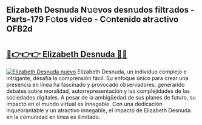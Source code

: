 ## Elizabeth Desnuda N𝚞𝚎vos desn𝚞dos filtr𝚊dos - Parts-179 F𝚘tos vid𝚎o - C𝚘ntenido atr𝚊ctivo OFB2d

# <h2><a href="http://mb0zgf.tromn.icu/?c=Elizabeth+Desnuda">🔗👉👉👉 Elizabeth Desnuda 🔗🔗</a></h2>

[![Elizabeth Desnuda nuevo](https://i.imgur.com/pEAQMta.gif)](http://mb0zgf.tromn.icu/?c=Elizabeth+Desnuda)
Elizabeth Desnuda, un individuo complejo e intrigante, desafía la comprensión fácil. Su enfoque único para crear una presencia en línea ha fascinado y provocado observadores, generando debates sobre moralidad, autorrepresentación y las complejidades de las sociedades digitales. A pesar de la ambigüedad de sus planes de futuro, su impacto en el mundo virtual es innegable. Con una dedicación inquebrantable y un atractivo innegable, el impacto de Elizabeth Desnuda en la comunidad en línea es ilimitado.
